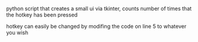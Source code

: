 python script that creates a small ui via tkinter, counts number of times that the hotkey has been pressed

hotkey can easily be changed by modifing the code on line 5 to whatever you wish

